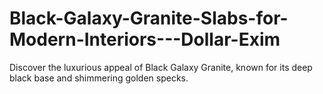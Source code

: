 # Black-Galaxy-Granite-Slabs-for-Modern-Interiors---Dollar-Exim
Discover the luxurious appeal of Black Galaxy Granite, known for its deep black base and shimmering golden specks.
